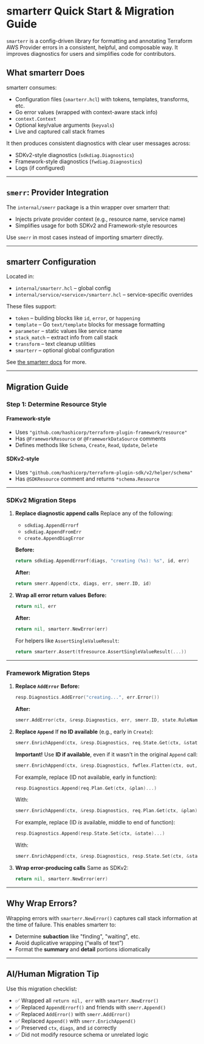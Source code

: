 # smarterr Quick Start & Migration Guide

`smarterr` is a config-driven library for formatting and annotating Terraform AWS Provider errors in a consistent, helpful, and composable way. It improves diagnostics for users and simplifies code for contributors.

## What smarterr Does

smarterr consumes:

* Configuration files (`smarterr.hcl`) with tokens, templates, transforms, etc.
* Go error values (wrapped with context-aware stack info)
* `context.Context`
* Optional key/value arguments (`keyvals`)
* Live and captured call stack frames

It then produces consistent diagnostics with clear user messages across:

* SDKv2-style diagnostics (`sdkdiag.Diagnostics`)
* Framework-style diagnostics (`fwdiag.Diagnostics`)
* Logs (if configured)

---

## `smerr`: Provider Integration

The `internal/smerr` package is a thin wrapper over smarterr that:

* Injects private provider context (e.g., resource name, service name)
* Simplifies usage for both SDKv2 and Framework-style resources

Use `smerr` in most cases instead of importing smarterr directly.

---

## smarterr Configuration

Located in:

* `internal/smarterr.hcl` – global config
* `internal/service/<service>/smarterr.hcl` – service-specific overrides

These files support:

* `token` – building blocks like `id`, `error`, or `happening`
* `template` – Go `text/template` blocks for message formatting
* `parameter` – static values like service name
* `stack_match` – extract info from call stack
* `transform` – text cleanup utilities
* `smarterr` – optional global configuration

See [the smarterr docs](https://github.com/YakDriver/smarterr/tree/main/docs) for more.

---

## Migration Guide

### Step 1: Determine Resource Style

#### Framework-style

* Uses `"github.com/hashicorp/terraform-plugin-framework/resource"`
* Has `@FrameworkResource` or `@FrameworkDataSource` comments
* Defines methods like `Schema`, `Create`, `Read`, `Update`, `Delete`

#### SDKv2-style

* Uses `"github.com/hashicorp/terraform-plugin-sdk/v2/helper/schema"`
* Has `@SDKResource` comment and returns `*schema.Resource`

---

### SDKv2 Migration Steps

1. **Replace diagnostic append calls**
   Replace any of the following:

   * `sdkdiag.AppendErrorf`
   * `sdkdiag.AppendFromErr`
   * `create.AppendDiagError`

   **Before:**

   ```go
   return sdkdiag.AppendErrorf(diags, "creating (%s): %s", id, err)
   ```

   **After:**

   ```go
   return smerr.Append(ctx, diags, err, smerr.ID, id)
   ```

2. **Wrap all error return values**
   **Before:**

   ```go
   return nil, err
   ```

   **After:**

   ```go
   return nil, smarterr.NewError(err)
   ```

   For helpers like `AssertSingleValueResult`:

   ```go
   return smarterr.Assert(tfresource.AssertSingleValueResult(...))
   ```

---

### Framework Migration Steps

1. **Replace `AddError`**
   **Before:**

   ```go
   resp.Diagnostics.AddError("creating...", err.Error())
   ```

   **After:**

   ```go
   smerr.AddError(ctx, &resp.Diagnostics, err, smerr.ID, state.RuleName.String())
   ```

2. **Replace `Append`**
   If **no ID available** (e.g., early in `Create`):

   ```go
   smerr.EnrichAppend(ctx, &resp.Diagnostics, req.State.Get(ctx, &state))
   ```

   **Important!** Use **ID if available**, even if it wasn't in the original `Append` call:

   ```go
   smerr.EnrichAppend(ctx, &resp.Diagnostics, fwflex.Flatten(ctx, out, &state), smerr.ID, state.RuleName.String())
   ```

   For example, replace (ID not available, early in function):

   ```go
   resp.Diagnostics.Append(req.Plan.Get(ctx, &plan)...)
   ```

   With:

   ```go
   smerr.EnrichAppend(ctx, &resp.Diagnostics, req.Plan.Get(ctx, &plan))
   ```

   For example, replace (ID _is_ available, middle to end of function):

   ```go
   resp.Diagnostics.Append(resp.State.Set(ctx, &state)...)
   ```

   With:

   ```go
   smerr.EnrichAppend(ctx, &resp.Diagnostics, resp.State.Set(ctx, &state), smerr.ID, state.ResourceArn.String())
   ```

3. **Wrap error-producing calls**
   Same as SDKv2:

   ```go
   return nil, smarterr.NewError(err)
   ```

---

## Why Wrap Errors?

Wrapping errors with `smarterr.NewError()` captures call stack information at the time of failure. This enables smarterr to:

* Determine **subaction** like "finding", "waiting", etc.
* Avoid duplicative wrapping (“walls of text”)
* Format the **summary** and **detail** portions idiomatically

---

## AI/Human Migration Tip

Use this migration checklist:

* ✅ Wrapped all `return nil, err` with `smarterr.NewError()`
* ✅ Replaced `AppendErrorf()` and friends with `smerr.Append()`
* ✅ Replaced `AddError()` with `smerr.AddError()`
* ✅ Replaced `Append()` with `smerr.EnrichAppend()`
* ✅ Preserved `ctx`, `diags`, and `id` correctly
* ✅ Did not modify resource schema or unrelated logic
